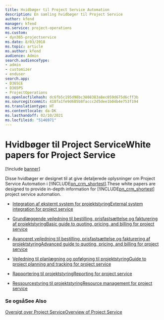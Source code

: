 ```yaml
---
title: Hvidbøger til Project Service Automation
description: En samling hvidbøger til Project Service
author: kfend
manager: kfend
ms.service: project-operations
ms.custom:
- dyn365-projectservice
ms.date: 8/03/2018
ms.topic: article
ms.author: kfend
audience: Admin
search.audienceType:
- admin
- customizer
- enduser
search.app:
- D365CE
- D365PS
- ProjectOperations
ms.openlocfilehash: dc6fb5c195d98bc3808383a8ec059d675d6cff3b
ms.sourcegitcommit: 418fa1fe9d605b8faccc2d5dee1b04b4e753f194
ms.translationtype: HT
ms.contentlocale: da-DK
ms.lasthandoff: 02/10/2021
ms.locfileid: "5146971"
---
```

# <a name="white-papers-for-project-service"></a><span data-ttu-id="40604-103">Hvidbøger til Project Service</span><span class="sxs-lookup"><span data-stu-id="40604-103">White papers for Project Service</span></span>

[!include [banner](../includes/psa-now-project-operations.md)]

<span data-ttu-id="40604-104">Disse hvidbøger er designet til at give detaljerede oplysninger om Project Service Automation i [!INCLUDE[pn_crm_shortest](../includes/pn-crm-shortest.md)].</span><span class="sxs-lookup"><span data-stu-id="40604-104">These white papers are designed to provide in-depth information for [!INCLUDE[pn_crm_shortest](../includes/pn-crm-shortest.md)] project service automation.</span></span>

-   [<span data-ttu-id="40604-105">Integration af eksternt system for projektstyring</span><span class="sxs-lookup"><span data-stu-id="40604-105">External system integration for project service</span></span>](https://go.microsoft.com/fwlink/?LinkId=825445)

-   [<span data-ttu-id="40604-106">Grundlæggende vejledning til bestilling, prisfastsættelse og fakturering af projektstyring</span><span class="sxs-lookup"><span data-stu-id="40604-106">Basic guide to quoting, pricing, and billing for project service</span></span>](https://go.microsoft.com/fwlink/?LinkId=825241)

-   [<span data-ttu-id="40604-107">Avanceret vejledning til bestilling, prisfastsættelse og fakturering af projektstyring</span><span class="sxs-lookup"><span data-stu-id="40604-107">Advanced guide to quoting, pricing, and billing for project service</span></span>](https://go.microsoft.com/fwlink/?LinkId=825242)

-   [<span data-ttu-id="40604-108">Vejledning til planlægning og opfølgning til projektstyring</span><span class="sxs-lookup"><span data-stu-id="40604-108">Guide to project planning and tracking for project service</span></span>](https://go.microsoft.com/fwlink/?LinkId=825243)

-   [<span data-ttu-id="40604-109">Rapportering til projektstyring</span><span class="sxs-lookup"><span data-stu-id="40604-109">Reporting for project service</span></span>](https://go.microsoft.com/fwlink/?LinkId=825446)

-   [<span data-ttu-id="40604-110">Ressourcestyring til projektstyring</span><span class="sxs-lookup"><span data-stu-id="40604-110">Resource management for project service</span></span>](https://go.microsoft.com/fwlink/?LinkId=825244)

### <a name="see-also"></a><span data-ttu-id="40604-111">Se også</span><span class="sxs-lookup"><span data-stu-id="40604-111">See Also</span></span>
 [<span data-ttu-id="40604-112">Oversigt over Project Service</span><span class="sxs-lookup"><span data-stu-id="40604-112">Overview of Project Service</span></span>](../psa/overview.md)
